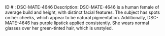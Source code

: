 ID # : DSC-MATE-4646
Description: DSC-MATE-4646 is a human female of average build and height, with distinct facial features. The subject has spots on her cheeks, which appear to be natural pigmentation. Additionally, DSC-MATE-4646 has purple lipstick applied consistently. She wears normal glasses over her green-tinted hair, which is unstyled.